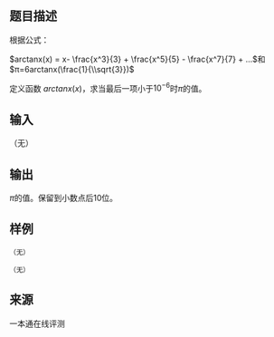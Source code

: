## 题目描述

根据公式：

$arctanx(x) = x- \frac{x^3}{3} + \frac{x^5}{5} - \frac{x^7}{7} + ...$和$π=6arctanx(\frac{1}{\\sqrt{3}})$

定义函数 $arctanx(x)$，求当最后一项小于$10^{-6}$时$π$的值。

## 输入

（无）

## 输出

$π$的值。保留到小数点后$10$位。

## 样例

```input1
（无）
```

```output1
（无）
```


 ## 来源

 一本通在线评测 